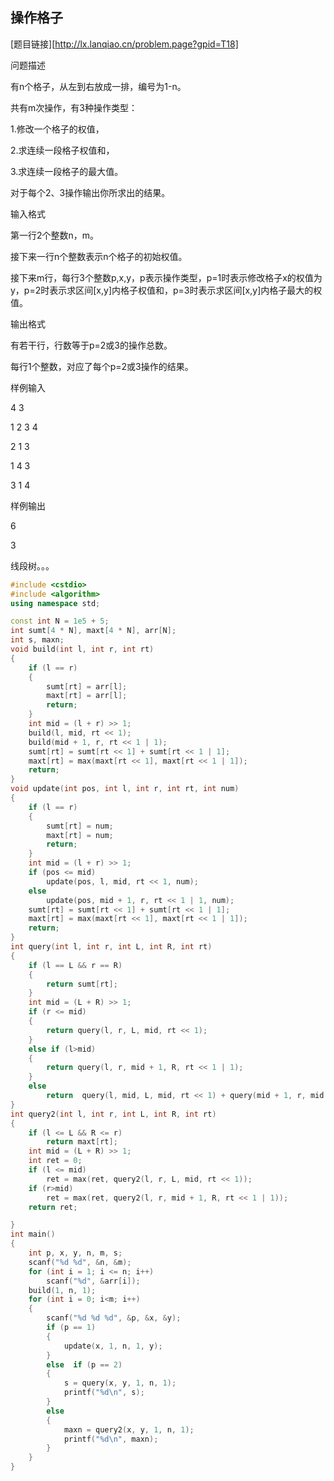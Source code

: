 ## 操作格子  

[题目链接][http://lx.lanqiao.cn/problem.page?gpid=T18]

问题描述

有n个格子，从左到右放成一排，编号为1-n。

共有m次操作，有3种操作类型：

1.修改一个格子的权值，

2.求连续一段格子权值和，

3.求连续一段格子的最大值。

对于每个2、3操作输出你所求出的结果。

输入格式

第一行2个整数n，m。

接下来一行n个整数表示n个格子的初始权值。

接下来m行，每行3个整数p,x,y，p表示操作类型，p=1时表示修改格子x的权值为y，p=2时表示求区间[x,y]内格子权值和，p=3时表示求区间[x,y]内格子最大的权值。

输出格式

有若干行，行数等于p=2或3的操作总数。

每行1个整数，对应了每个p=2或3操作的结果。

样例输入

4 3

1 2 3 4

2 1 3

1 4 3

3 1 4

样例输出

6

3

线段树。。。


```cpp
#include <cstdio>
#include <algorithm>
using namespace std;

const int N = 1e5 + 5;
int sumt[4 * N], maxt[4 * N], arr[N];
int s, maxn;
void build(int l, int r, int rt)
{
	if (l == r)
	{
		sumt[rt] = arr[l];
		maxt[rt] = arr[l];
		return;
	}
	int mid = (l + r) >> 1;
	build(l, mid, rt << 1);
	build(mid + 1, r, rt << 1 | 1);
	sumt[rt] = sumt[rt << 1] + sumt[rt << 1 | 1];
	maxt[rt] = max(maxt[rt << 1], maxt[rt << 1 | 1]);
	return;
}
void update(int pos, int l, int r, int rt, int num)
{
	if (l == r)
	{
		sumt[rt] = num;
		maxt[rt] = num;
		return;
	}
	int mid = (l + r) >> 1;
	if (pos <= mid)
		update(pos, l, mid, rt << 1, num);
	else
		update(pos, mid + 1, r, rt << 1 | 1, num);
	sumt[rt] = sumt[rt << 1] + sumt[rt << 1 | 1];
	maxt[rt] = max(maxt[rt << 1], maxt[rt << 1 | 1]);
	return;
}
int query(int l, int r, int L, int R, int rt)
{
	if (l == L && r == R)
	{
		return sumt[rt];
	}
	int mid = (L + R) >> 1;
	if (r <= mid)
	{
		return query(l, r, L, mid, rt << 1);
	}
	else if (l>mid)
	{
		return query(l, r, mid + 1, R, rt << 1 | 1);
	}
	else
		return  query(l, mid, L, mid, rt << 1) + query(mid + 1, r, mid + 1, R, rt << 1 | 1);
}
int query2(int l, int r, int L, int R, int rt)
{
	if (l <= L && R <= r)
		return maxt[rt];
	int mid = (L + R) >> 1;
	int ret = 0;
	if (l <= mid)
		ret = max(ret, query2(l, r, L, mid, rt << 1));
	if (r>mid)
		ret = max(ret, query2(l, r, mid + 1, R, rt << 1 | 1));
	return ret;

}
int main()
{
	int p, x, y, n, m, s;
	scanf("%d %d", &n, &m);
	for (int i = 1; i <= n; i++)
		scanf("%d", &arr[i]);
	build(1, n, 1);
	for (int i = 0; i<m; i++)
	{
		scanf("%d %d %d", &p, &x, &y);
		if (p == 1)
		{
			update(x, 1, n, 1, y);
		}
		else  if (p == 2)
		{
			s = query(x, y, 1, n, 1);
			printf("%d\n", s);
		}
		else
		{
			maxn = query2(x, y, 1, n, 1);
			printf("%d\n", maxn);
		}
	}
}
```
